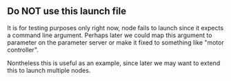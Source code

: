 ## Do NOT use this launch file
It is for testing purposes only right now, node fails to launch since it expects a command line argument. Perhaps later we could map this argument to parameter on the parameter server or make it fixed to something like "motor controller". 

Nontheless this is useful as an example, since later we may want to extend this to launch multiple nodes. 
